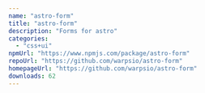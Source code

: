 ```yaml
---
name: "astro-form"
title: "astro-form"
description: "Forms for astro"
categories:
  - "css+ui"
npmUrl: "https://www.npmjs.com/package/astro-form"
repoUrl: "https://github.com/warpsio/astro-form"
homepageUrl: "https://github.com/warpsio/astro-form"
downloads: 62
---
```

